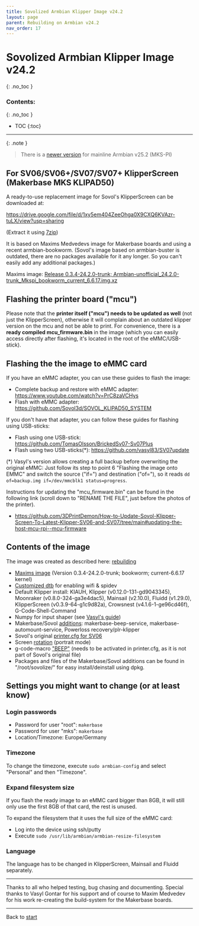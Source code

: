 ```yaml
---
title: Sovolized Armbian Klipper Image v24.2
layout: page
parent: Rebuilding on Armbian v24.2
nav_order: 17
---
```

# Sovolized Armbian Klipper Image v24.2
{: .no_toc }
### Contents:
{: .no_toc }
- TOC
{:toc}
----

{: .note }
> There is a [newer version](armbian-mkspi-mainline-image-v25-2.html) for mainline Armbian v25.2 (MKS-PI)

## For SV06/SV06+/SV07/SV07+ KlipperScreen (Makerbase MKS KLIPAD50)

A ready-to-use replacement image for Sovol's KlipperScreen can be downloaded at:  
    
<https://drive.google.com/file/d/1xy5em404ZeeOhga0X9CXQ6KVAzr-tuLX/view?usp=sharing>
    
(Extract it using [7zip](https://www.7-zip.org/))

It is based on Maxims Medvedevs image for Makerbase boards and using a recent armbian-bookworm.
(Sovol's image based on armbian-buster is outdated, there are no packages available for it any longer. So you can't easily add any additional packages.)  
    
Maxims image: [Release 0.3.4-24.2.0-trunk; Armbian-unofficial_24.2.0-trunk_Mkspi_bookworm_current_6.6.17.img.xz](https://github.com/redrathnure/armbian-mkspi/releases)

## Flashing the printer board ("mcu")

Please note that the **printer itself ("mcu") needs to be updated as well** (not just the KlipperScreen), otherwise it will complain about an outdated klipper version on the mcu and not be able to print.
For convenience, there is a **ready compiled mcu_firmware.bin** in the image (which you can easily access directly after flashing, it's located in the root of the eMMC/USB-stick).

## Flashing the the image to eMMC card

If you have an eMMC adapter, you can use these guides to flash the image:
  * Complete backup and restore with eMMC adapter: <https://www.youtube.com/watch?v=PrC8zaVCHys>
  * Flash with eMMC adapter: <https://github.com/Sovol3d/SOVOL_KLIPAD50_SYSTEM>

If you don't have that adapter, you can follow these guides for flashing using USB-sticks:
  * Flash using one USB-stick: <https://github.com/TomasOlsson/BrickedSv07-Sv07Plus>
  * Flash using two USB-sticks(\*): <https://github.com/vasyl83/SV07update>

(\*) Vasyl's version allows creating a full backup before overwriting the original eMMC:
Just follow its step to point 6 "Flashing the image onto EMMC" and switch the source ("if=") and destination ("of="),
so it reads `dd of=backup.img if=/dev/mmcblk1 status=progress`.


Instructions for updating the "mcu_firmware.bin" can be found in the following link (scroll down to "RENAME THE FILE", just before the photos of the printer).
  * <https://github.com/3DPrintDemon/How-to-Update-Sovol-Klipper-Screen-To-Latest-Klipper-SV06-and-SV07/tree/main#updating-the-host-mcu-rpi--mcu-firmware>


## Contents of the image

The image was created as described here: [rebuilding](rebuilding.html)  
    
  * [Maxims image](https://github.com/redrathnure/armbian-mkspi/releases) (Version 0.3.4-24.2.0-trunk; bookworm; current-6.6.17 kernel)
  * [Customized dtb](files/rk3328-roc-cc.dtb) for enabling wifi & spidev
  * Default Klipper install: KIAUH, Klipper (v0.12.0-131-gd9043345), Moonraker (v0.8.0-324-ga3e4dac5), Mainsail (v2.10.0), Fluidd (v1.29.0), KlipperScreen (v0.3.9-64-g1c9d82a), Crowsnest (v4.1.6-1-ge96cd46f), G-Code-Shell-Command
  * Numpy for input shaper (see [Vasyl's guide](https://github.com/vasyl83/SV07update#15-accelerometer-input-shaper))
  * Makerbase/Sovol [additions](sovol_mods#services): makerbase-beep-service, makerbase-automount-service, Powerloss recovery/plr-klipper
  * Sovol's original [printer.cfg for SV06](https://github.com/Sovol3d/SOVOL_KLIPAD50_SYSTEM/blob/main/klipper_configuration/SV06/printer.cfg)
  * Screen [rotation](screen#rotation) (portrait mode)
  * g-code-macro ["BEEP"](beeper) (needs to be activated in printer.cfg, as it is not part of Sovol's original file)
  * Packages and files of the Makerbase/Sovol additions can be found in "/root/sovolize/" for easy install/deinstall using dpkg.


## Settings you might want to change (or at least know)

### Login passwords

  * Password for user "root": `makerbase`
  * Password for user "mks": `makerbase`
  * Location/Timezone: Europe/Germany

### Timezone

To change the timezone, execute `sudo armbian-config` and select "Personal" and then "Timezone".

### Expand filesystem size

If you flash the ready image to an eMMC card bigger than 8GB, it will still only use the first 8GB of that card, the rest is unused.

To expand the filesystem that it uses the full size of the eMMC card:
  - Log into the device using ssh/putty
  - Execute `sudo /usr/lib/armbian/armbian-resize-filesystem`

### Language

The language has to be changed in KlipperScreen, Mainsail and Fluidd separately.

----

Thanks to all who helped testing, bug chasing and documenting.
Special thanks to Vasyl Gontar for his support and of course to Maxim Medvedev for his work re-creating the build-system for the Makerbase boards.

----
Back to [start](index.html)
